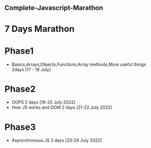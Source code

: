 ## Complete-Javascript-Marathon
# 7 Days Marathon 

# Phase1 
- Basics,Arrays,Objects,Functions,Array methods,More useful things 2days [17 - 18 July]
# Phase2 
- OOPS 2 days [19-20 July 2022]
- How JS works and DOM 2 days [21-22 July 2022]
# Phase3 
- Asyncchronous JS 2 days [23-24 July 2022]
